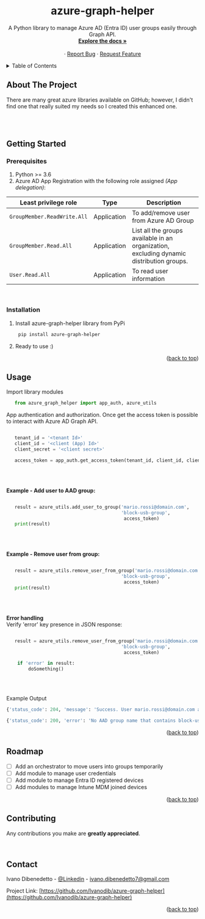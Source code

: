 
<!-- Improved compatibility of back to top link: See: https://github.com/othneildrew/Best-README-Template/pull/73 -->
<a id="readme-top"></a>
<!--
*** Thanks for checking out the Best-README-Template. If you have a suggestion
*** that would make this better, please fork the repo and create a pull request
*** or simply open an issue with the tag "enhancement".
*** Don't forget to give the project a star!
*** Thanks again! Now go create something AMAZING! :D
-->



<!-- PROJECT SHIELDS -->
<!--
*** I'm using markdown "reference style" links for readability.
*** Reference links are enclosed in brackets [ ] instead of parentheses ( ).
*** See the bottom of this document for the declaration of the reference variables
*** for contributors-url, forks-url, etc. This is an optional, concise syntax you may use.
*** https://www.markdownguide.org/basic-syntax/#reference-style-links
-->

<!--[![Contributors][contributors-shield]][contributors-url]
[![Forks][forks-shield]][forks-url]
[![Stargazers][stars-shield]][stars-url]
[![Issues][issues-shield]][issues-url]
[![MIT License][license-shield]][license-url]
[![LinkedIn][linkedin-shield]][linkedin-url]
-->


<!-- PROJECT LOGO -->
<br />
<!--<div align="center">
  <a href="https://github.com/othneildrew/Best-README-Template">
     <img src="images/logo.png" alt="Logo" width="80" height="80">
  </a>-->

  <h1 align="center">azure-graph-helper</h1>

  <p align="center">
    A Python library to manage Azure AD (Entra ID) user groups easily through Graph API.
    <br />
    <a href=https://github.com/Ivanodib/azure-graph-helper><strong>Explore the docs »</strong></a>
    <br />
    <br />
    ·
    <a href="https://github.com/Ivanodib/azure-graph-helper/issues">Report Bug</a>
    ·
    <a href="https://github.com/Ivanodib/azure-graph-helper/issues">Request Feature</a>
  </p>
</div>



<!-- TABLE OF CONTENTS -->
<details>
  <summary>Table of Contents</summary>
  <ol>
    <li>
      <a href="#about-the-project">About The Project</a>
      <ul>
        <li><a href="#built-with">Built With</a></li>
      </ul>
    </li>
    <li>
      <a href="#getting-started">Getting Started</a>
      <ul>
        <li><a href="#prerequisites">Prerequisites</a></li>
        <li><a href="#installation">Installation</a></li>
      </ul>
    </li>
    <li><a href="#usage">Usage</a></li>
    <li><a href="#roadmap">Roadmap</a></li>
    <li><a href="#contributing">Contributing</a></li>
    <li><a href="#license">License</a></li>
    <li><a href="#contact">Contact</a></li>
    <li><a href="#acknowledgments">Acknowledgments</a></li>
  </ol>
</details>



<!-- ABOUT THE PROJECT -->
## About The Project
There are many great azure libraries available on GitHub; however, I didn't find one that really suited my needs so I created this enhanced one.

<!-- Here's why:
* Automate Sysadmin daily task
* Get user and groups informations. -->

<br>
<br>


<!-- GETTING STARTED -->
## Getting Started


### Prerequisites

1. Python >= 3.6
2. Azure AD App Registration with the following role assigned *(App delegation)*:


| Least privilege role | Type | Description |
| --- | --- | --- |
| `GroupMember.ReadWrite.All` | Application | To add/remove user from Azure AD Group |
| `GroupMember.Read.All` | Application | List all the groups available in an organization, excluding dynamic distribution groups. |
| `User.Read.All` | Application | To read user information |

<br>

### Installation

1. Install azure-graph-helper library from PyPi 
   ```sh
    pip install azure-graph-helper
    ```
2. Ready to use :)

<p align="right">(<a href="#readme-top">back to top</a>)</p>



<!-- USAGE EXAMPLES -->
## Usage

Import library modules

```python
   from azure_graph_helper import app_auth, azure_utils
   ```

App authentication and authorization. Once get the access token is possible to interact with Azure AD Graph API.
```python

   tenant_id = '<tenant Id>'
   client_id = '<client (App) Id>'
   client_secret = '<client secret>'

   access_token = app_auth.get_access_token(tenant_id, client_id, client_secret)
   ```

<br>
<br>

**Example - Add user to AAD group:**
```python

   result = azure_utils.add_user_to_group('mario.rossi@domain.com',
                                          'block-usb-group',
                                           access_token)
   print(result)


 ```

<br><br>

 **Example - Remove user from group:**
```python

   result = azure_utils.remove_user_from_group('mario.rossi@domain.com',
                                          'block-usb-group',
                                           access_token)
   print(result)
 ```
 <br><br>

 **Error handling**<br>
 Verify 'error' key presence in JSON response: 
```python

   result = azure_utils.remove_user_from_group('mario.rossi@domain.com',
                                          'block-usb-group',
                                           access_token)

    if 'error' in result:
        doSomething()
   
 ```
<br>

  Example Output
 ```python
 {'status_code': 204, 'message': 'Success. User mario.rossi@domain.com added to AAD group block-usb-group.'}
 
 ```
 ```python
 {'status_code': 200, 'error': 'No AAD group name that contains block-usb-group found. Try another name.'}
 ```


<!--_For more examples, please refer to the [Documentation](https://example.com)_ -->

<p align="right">(<a href="#readme-top">back to top</a>)</p>



<!-- ROADMAP -->
## Roadmap

- [ ] Add an orchestrator to move users into groups temporarily
- [ ] Add module to manage user credentials
- [ ] Add module to manage Entra ID registered devices
- [ ] Add modules to manage Intune MDM joined devices

<!-- See the [open issues](https://github.com/othneildrew/Best-README-Template/issues) for a full list of proposed features (and known issues). -->

<p align="right">(<a href="#readme-top">back to top</a>)</p>



<!-- CONTRIBUTING -->
## Contributing

Any contributions you make are **greatly appreciated**.

<br>



<!-- CONTACT -->
## Contact

Ivano Dibenedetto - [@Linkedin](https://www.linkedin.com/in/ivano-dibenedetto-b526ab188/) - ivano.dibenedetto7@gmail.com

Project Link: [https://github.com/Ivanodib/azure-graph-helper](https://github.com/Ivanodib/azure-graph-helper)

<p align="right">(<a href="#readme-top">back to top</a>)</p>

